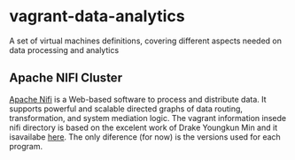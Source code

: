 # vagrant-data-analytics
A set of virtual machines definitions, covering different aspects needed on data processing and analytics

## Apache NIFI Cluster
[Apache Nifi](https://nifi.apache.org/) is a Web-based software to process and distribute data. It  supports powerful and scalable directed graphs of data routing, transformation, and system mediation logic. The vagrant information insede nifi directory is based on the excelent work of Drake Youngkun Min and it isavailabe [here](https://github.com/minyk/nifi-sandbox). The only diference (for now) is the versions used for each program. 
